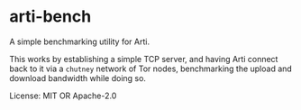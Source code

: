 # arti-bench

A simple benchmarking utility for Arti.

This works by establishing a simple TCP server, and having Arti connect back to it via
a `chutney` network of Tor nodes, benchmarking the upload and download bandwidth while doing so.

License: MIT OR Apache-2.0
